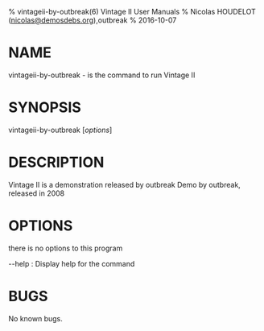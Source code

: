% vintageii-by-outbreak(6) Vintage II User Manuals
% Nicolas HOUDELOT (nicolas@demosdebs.org),outbreak
% 2016-10-07

# NAME
vintageii-by-outbreak - is the command to run Vintage II 

# SYNOPSIS
vintageii-by-outbreak [*options*]

# DESCRIPTION
Vintage II  is a demonstration released by outbreak
Demo by outbreak, released in 2008

# OPTIONS
there is no options to this program

\--help
:   Display help for the command

# BUGS
No known bugs.
